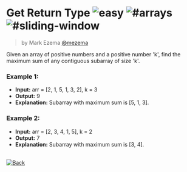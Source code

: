<!--info-header-start--><h1>Get Return Type <img src="https://img.shields.io/badge/-easy-ob6623" alt="easy"/> <img src="https://img.shields.io/badge/-%23arrays" alt="#arrays"/> <img src="https://img.shields.io/badge/-%23sliding--window-999" alt="#sliding-window"/></h1><blockquote><p>by Mark Ezema <a href="https://github.com/mezema" target="_blank">@mezema</a></p></blockquote><!--info-header-end-->

Given an array of positive numbers and a positive number 'k', find the maximum sum of any contiguous subarray of size 'k'.

### Example 1:

- **Input:** arr = [2, 1, 5, 1, 3, 2], k = 3
- **Output:** 9
- **Explanation:** Subarray with maximum sum is [5, 1, 3].

### Example 2:

- **Input:** arr = [2, 3, 4, 1, 5], k = 2
- **Output:** 7
- **Explanation:** Subarray with maximum sum is [3, 4].

<!--info-footer-start--><br><a href="../../README.md" target="_blank"><img src="https://img.shields.io/badge/-Back-grey" alt="Back"/></a><!--info-footer-end-->